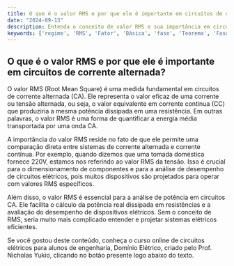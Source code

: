```yaml
---
title: O que é o valor RMS e por que ele é importante em circuitos de corrente alternada?
date: "2024-09-13"
description: Entenda o conceito de valor RMS e sua importância em circuitos de corrente alternada.
keywords: ['regime', 'RMS', 'Fator', 'Básica', 'fase', 'Teorema', 'Fasor']
---
```


## O que é o valor RMS e por que ele é importante em circuitos de corrente alternada?

O valor RMS (Root Mean Square) é uma medida fundamental em circuitos de corrente alternada (CA). Ele representa o valor eficaz de uma corrente ou tensão alternada, ou seja, o valor equivalente em corrente contínua (CC) que produziria a mesma potência dissipada em uma resistência. Em outras palavras, o valor RMS é uma forma de quantificar a energia média transportada por uma onda CA.

A importância do valor RMS reside no fato de que ele permite uma comparação direta entre sistemas de corrente alternada e corrente contínua. Por exemplo, quando dizemos que uma tomada doméstica fornece 220V, estamos nos referindo ao valor RMS da tensão. Isso é crucial para o dimensionamento de componentes e para a análise de desempenho de circuitos elétricos, pois muitos dispositivos são projetados para operar com valores RMS específicos.

Além disso, o valor RMS é essencial para a análise de potência em circuitos CA. Ele facilita o cálculo da potência real dissipada em resistências e a avaliação do desempenho de dispositivos elétricos. Sem o conceito de RMS, seria muito mais complicado entender e projetar sistemas elétricos eficientes.

Se você gostou deste conteúdo, conheça o curso online de circuitos elétricos para alunos de engenharia, Domínio Elétrico, criado pelo Prof. Nicholas Yukio, clicando no botão presente logo abaixo do texto.